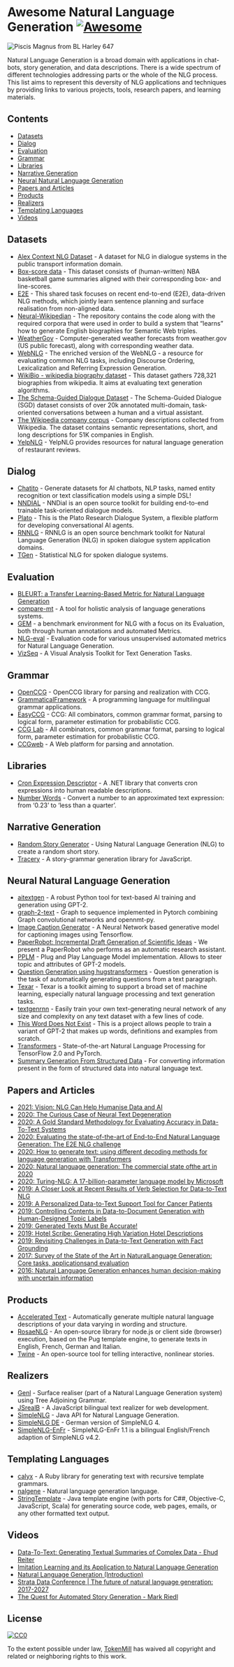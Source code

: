 Awesome Natural Language Generation [![Awesome](https://awesome.re/badge.svg)](https://awesome.re)
==================================================================================================

![Piscis Magnus from BL Harley 647](logo.png)

Natural Language Generation is a broad domain with applications in chat-bots, story generation, and data descriptions. There is a wide spectrum of different technologies addressing parts or the whole of the NLG process. This list aims to represent this deversity of NLG applications and techniques by providing links to various projects, tools, research papers, and learning materials.

Contents
--------

-   [Datasets](#datasets)
-   [Dialog](#dialog)
-   [Evaluation](#evaluation)
-   [Grammar](#grammar)
-   [Libraries](#libraries)
-   [Narrative Generation](#narrative-generation)
-   [Neural Natural Language Generation](#neural-natural-language-generation)
-   [Papers and Articles](#papers-and-articles)
-   [Products](#products)
-   [Realizers](#realizers)
-   [Templating Languages](#templating-languages)
-   [Videos](#videos)

Datasets
--------

-   [Alex Context NLG Dataset](https://github.com/UFAL-DSG/alex_context_nlg_dataset) - A dataset for NLG in dialogue systems in the public transport information domain.
-   [Box-score data](https://github.com/harvardnlp/boxscore-data/) - This dataset consists of (human-written) NBA basketball game summaries aligned with their corresponding box- and line-scores.
-   [E2E](http://www.macs.hw.ac.uk/InteractionLab/E2E) - This shared task focuses on recent end-to-end (E2E), data-driven NLG methods, which jointly learn sentence planning and surface realisation from non-aligned data.
-   [Neural-Wikipedian](https://github.com/pvougiou/Neural-Wikipedian) - The repository contains the code along with the required corpora that were used in order to build a system that “learns” how to generate English biographies for Semantic Web triples.
-   [WeatherGov](https://cs.stanford.edu/~pliang/data/weather-data.zip) - Computer-generated weather forecasts from weather.gov (US public forecast), along with corresponding weather data.
-   [WebNLG](https://github.com/ThiagoCF05/webnlg) - The enriched version of the WebNLG - a resource for evaluating common NLG tasks, including Discourse Ordering, Lexicalization and Referring Expression Generation.
-   [WikiBio - wikipedia biography dataset](https://rlebret.github.io/wikipedia-biography-dataset/) - This dataset gathers 728,321 biographies from wikipedia. It aims at evaluating text generation algorithms.
-   [The Schema-Guided Dialogue Dataset](https://github.com/google-research-datasets/dstc8-schema-guided-dialogue) - The Schema-Guided Dialogue (SGD) dataset consists of over 20k annotated multi-domain, task-oriented conversations between a human and a virtual assistant.
-   [The Wikipedia company corpus](https://gricad-gitlab.univ-grenoble-alpes.fr/getalp/wikipediacompanycorpus) - Company descriptions collected from Wikipedia. The dataset contains semantic representations, short, and long descriptions for 51K companies in English.
-   [YelpNLG](https://nlds.soe.ucsc.edu/yelpnlg) - YelpNLG provides resources for natural language generation of restaurant reviews.

Dialog
------

-   [Chatito](https://github.com/rodrigopivi/Chatito) - Generate datasets for AI chatbots, NLP tasks, named entity recognition or text classification models using a simple DSL!
-   [NNDIAL](https://github.com/shawnwun/NNDIAL) - NNDial is an open source toolkit for building end-to-end trainable task-oriented dialogue models.
-   [Plato](https://github.com/uber-research/plato-research-dialogue-system) - This is the Plato Research Dialogue System, a flexible platform for developing conversational AI agents.
-   [RNNLG](https://github.com/shawnwun/RNNLG) - RNNLG is an open source benchmark toolkit for Natural Language Generation (NLG) in spoken dialogue system application domains.
-   [TGen](https://github.com/UFAL-DSG/tgen) - Statistical NLG for spoken dialogue systems.

Evaluation
----------

-   [BLEURT: a Transfer Learning-Based Metric for Natural Language Generation](https://github.com/google-research/bleurt)
-   [compare-mt](https://github.com/neulab/compare-mt) - A tool for holistic analysis of language generations systems.
-   [GEM](https://gem-benchmark.com/) - a benchmark environment for NLG with a focus on its Evaluation, both through human annotations and automated Metrics.
-   [NLG-eval](https://github.com/Maluuba/nlg-eval) - Evaluation code for various unsupervised automated metrics for Natural Language Generation.
-   [VizSeq](https://github.com/facebookresearch/vizseq) - A Visual Analysis Toolkit for Text Generation Tasks.

Grammar
-------

-   [OpenCCG](https://github.com/OpenCCG/openccg) - OpenCCG library for parsing and realization with CCG.
-   [GrammaticalFramework](http://www.grammaticalframework.org/) - A programming language for multilingual grammar applications.
-   [EasyCCG](https://github.com/mikelewis0/easyccg) - CCG: All combinators, common grammar format, parsing to logical form, parameter estimation for probabilistic CCG.
-   [CCG Lab](https://github.com/bozsahin/ccglab) - All combinators, common grammar format, parsing to logical form, parameter estimation for probabilistic CCG.
-   [CCGweb](https://github.com/texttheater/ccgweb) - A Web platform for parsing and annotation.

Libraries
---------

-   [Cron Expression Descriptor](https://github.com/bradymholt/cron-expression-descriptor) - A .NET library that converts cron expressions into human readable descriptions.
-   [Number Words](https://github.com/tokenmill/numberwords) - Convert a number to an approximated text expression: from ‘0.23’ to ‘less than a quarter’.

Narrative Generation
--------------------

-   [Random Story Generator](https://github.com/aherriot/story-generator) - Using Natural Language Generation (NLG) to create a random short story.
-   [Tracery](https://github.com/galaxykate/tracery) - A story-grammar generation library for JavaScript.

Neural Natural Language Generation
----------------------------------

-   [aitextgen](https://github.com/minimaxir/aitextgen) - A robust Python tool for text-based AI training and generation using GPT-2.
-   [graph-2-text](https://github.com/diegma/graph-2-text) - Graph to sequence implemented in Pytorch combining Graph convolutional networks and opennmt-py.
-   [Image Caption Generator](https://github.com/neural-nuts/image-caption-generator) - A Neural Network based generative model for captioning images using Tensorflow.
-   [PaperRobot: Incremental Draft Generation of Scientific Ideas](https://github.com/EagleW/PaperRobot) - We present a PaperRobot who performs as an automatic research assistant.
-   [PPLM](https://github.com/uber-research/PPLM) - Plug and Play Language Model implementation. Allows to steer topic and attributes of GPT-2 models.
-   [Question Generation using hugstransformers](https://github.com/patil-suraj/question_generation) - Question generation is the task of automatically generating questions from a text paragraph.
-   [Texar](https://github.com/asyml/texar) - Texar is a toolkit aiming to support a broad set of machine learning, especially natural language processing and text generation tasks.
-   [textgenrnn](https://github.com/minimaxir/textgenrnn) - Easily train your own text-generating neural network of any size and complexity on any text dataset with a few lines of code.
-   [This Word Does Not Exist](https://github.com/turtlesoupy/this-word-does-not-exist) - This is a project allows people to train a variant of GPT-2 that makes up words, definitions and examples from scratch.
-   [Transformers](https://github.com/huggingface/transformers) - State-of-the-art Natural Language Processing for TensorFlow 2.0 and PyTorch.
-   [Summary Generation From Structured Data](https://github.com/akanimax/natural-language-summary-generation-from-structured-data) - For converting information present in the form of structured data into natural language text.

Papers and Articles
-------------------

-   [2021: Vision: NLG Can Help Humanise Data and AI](https://ehudreiter.com/2021/03/17/vision-nlg-can-help-humanise-data-and-ai/)
-   [2020: The Curious Case of Neural Text Degeneration](https://openreview.net/forum?id=rygGQyrFvH)
-   [2020: A Gold Standard Methodology for Evaluating Accuracy in Data-To-Text Systems](https://arxiv.org/abs/2011.03992)
-   [2020: Evaluating the state-of-the-art of End-to-End Natural Language Generation: The E2E NLG challenge](https://www.sciencedirect.com/science/article/pii/S0885230819300919)
-   [2020: How to generate text: using different decoding methods for language generation with Transformers](https://huggingface.co/blog/how-to-generate)
-   [2020: Natural language generation: The commercial state ofthe art in 2020](https://www.cambridge.org/core/services/aop-cambridge-core/content/view/BA2417D73AF29F8073FF5B611CDEB97F/S135132492000025Xa.pdf/natural_language_generation_the_commercial_state_of_the_art_in_2020.pdf)
-   [2020: Turing-NLG: A 17-billion-parameter language model by Microsoft](https://www.microsoft.com/en-us/research/blog/turing-nlg-a-17-billion-parameter-language-model-by-microsoft/)
-   [2019: A Closer Look at Recent Results of Verb Selection for Data-to-Text NLG](https://www.inlg2019.com/assets/papers/178_Paper.pdf)
-   [2019: A Personalized Data-to-Text Support Tool for Cancer Patients](https://www.inlg2019.com/assets/papers/28_Paper.pdf)
-   [2019: Controlling Contents in Data-to-Document Generation with Human-Designed Topic Labels](https://www.inlg2019.com/assets/papers/79_Paper.pdf)
-   [2019: Generated Texts Must Be Accurate!](https://ehudreiter.com/2019/09/26/generated-texts-must-be-accurate/)
-   [2019: Hotel Scribe: Generating High Variation Hotel Descriptions](https://www.inlg2019.com/assets/papers/44_Paper.pdf)
-   [2019: Revisiting Challenges in Data-to-Text Generation with Fact Grounding](https://www.inlg2019.com/assets/papers/32_Paper.pdf)
-   [2017: Survey of the State of the Art in NaturalLanguage Generation: Core tasks, applicationsand evaluation](https://arxiv.org/pdf/1703.09902.pdf)
-   [2016: Natural Language Generation enhances human decision-making with uncertain information](https://arxiv.org/pdf/1606.03254.pdf)

Products
--------

-   [Accelerated Text](https://github.com/tokenmill/accelerated-text) - Automatically generate multiple natural language descriptions of your data varying in wording and structure.
-   [RosaeNLG](https://rosaenlg.org) - An open-source library for node.js or client side (browser) execution, based on the Pug template engine, to generate texts in English, French, German and Italian.
-   [Twine](http://twinery.org/) - An open-source tool for telling interactive, nonlinear stories.

Realizers
---------

-   [Genl](https://github.com/kowey/GenI) - Surface realiser (part of a Natural Language Generation system) using Tree Adjoining Grammar.
-   [JSrealB](https://github.com/rali-udem/JSrealB) - A JavaScript bilingual text realizer for web development.
-   [SimpleNLG](https://github.com/simplenlg/simplenlg) - Java API for Natural Language Generation.
-   [SimpleNLG DE](https://github.com/sebischair/SimpleNLG-DE) - German version of SimpleNLG 4.
-   [SimpleNLG-EnFr](https://github.com/rali-udem/SimpleNLG-EnFr) - SimpleNLG-EnFr 1.1 is a bilingual English/French adaption of SimpleNLG v4.2.

Templating Languages
--------------------

-   [calyx](https://github.com/maetl/calyx) - A Ruby library for generating text with recursive template grammars.
-   [nalgene](https://github.com/spro/nalgene) - Natural language generation language.
-   [StringTemplate](https://www.stringtemplate.org/) - Java template engine (with ports for C\#\#, Objective-C, JavaScript, Scala) for generating source code, web pages, emails, or any other formatted text output.

Videos
------

-   [Data-To-Text: Generating Textual Summaries of Complex Data - Ehud Reiter](https://www.youtube.com/watch?v=kFRw-wk5YOA)
-   [Imitation Learning and its Application to Natural Language Generation](https://slideslive.com/38922816/imitation-learning-and-its-application-to-natural-language-generation)
-   [Natural Language Generation (Introduction)](https://www.youtube.com/watch?v=4fjM72lbJaw)
-   [Strata Data Conference | The future of natural language generation: 2017-2027](https://www.youtube.com/watch?v=Ls7elVbN8bI)
-   [The Quest for Automated Story Generation - Mark Riedl](https://www.youtube.com/watch?v=wgcDUX_BPpk)

License
-------

[![CC0](http://mirrors.creativecommons.org/presskit/buttons/88x31/svg/cc-zero.svg)](http://creativecommons.org/publicdomain/zero/1.0)

To the extent possible under law, [TokenMill](https://www.tokenmill.ai) has waived all copyright and related or neighboring rights to this work.
